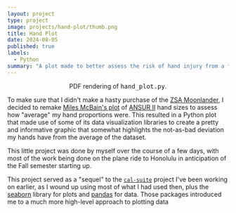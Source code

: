 ```yaml
---
layout: project
type: project
image: projects/hand-plot/thumb.png
title: Hand Plot
date: 2024-08-05
published: true
labels:
  - Python
summary: "A plot made to better assess the risk of hand injury from a fairly fancy keyboard"
---
```


<figure>
  <center>
  <object data="./hand_plot.pdf" height="500px" width="700px" type='application/pdf'></object>
    <figcaption>
      PDF rendering of <tt>hand_plot.py</tt>.
    </figcaption>
    </center>
</figure>

To make sure that I didn't make a hasty purchase of the [ZSA
Moonlander](https://www.zsa.io/moonlander), I decided to remake [Miles McBain's
plot](https://www.milesmcbain.com/posts/zsa-moonlander-review/#tenting-and-thumb-cluster)
of [ANSUR II](http://mreed.umtri.umich.edu/mreed/downloads.html#ansur) hand
sizes to assess how "average" my hand proportions were. This resulted in a
Python plot that made use of some of its data visualization libraries to create
a pretty and informative graphic that somewhat highlights the not-as-bad
deviation my hands have from the average of the dataset.

This little project was done by myself over the course of a few days, with most
of the work being done on the plane ride to Honolulu in anticipation of the Fall
semester starting up.

This project served as a "sequel" to the [`cal-suite`](../cal-suite/cal-suite)
project I've been working on earlier, as I wound up using most of what I had
used then, plus the [seaborn](https://seaborn.pydata.org/) library for plots and
[pandas](https://pandas.pydata.org/) for data. Those packages introduced me to a
much more high-level approach to plotting data
